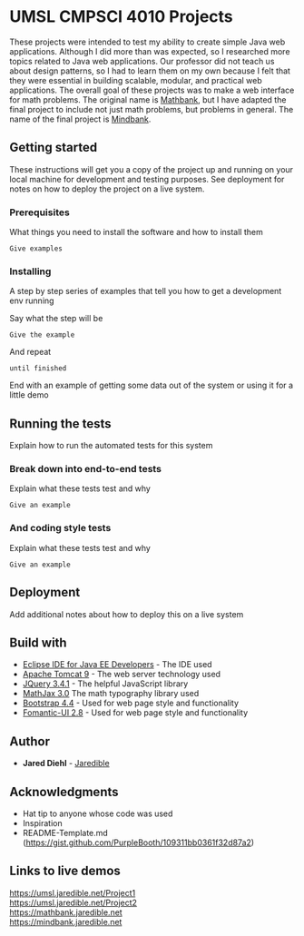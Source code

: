 # UMSL CMPSCI 4010 Projects

These projects were intended to test my ability to create simple Java web applications. Although I did more than was expected, so I researched more topics related to Java web applications. Our professor did not teach us about design patterns, so I had to learn them on my own because I felt that they were essential in building scalable, modular, and practical web applications. The overall goal of these projects was to make a web interface for math problems. The original name is [Mathbank](https://mathbank.jaredible.net), but I have adapted the final project to include not just math problems, but problems in general. The name of the final project is [Mindbank](https://mindbank.jaredible.net).

## Getting started

These instructions will get you a copy of the project up and running on your local machine for development and testing purposes. See deployment for notes on how to deploy the project on a live system.

### Prerequisites

What things you need to install the software and how to install them

```
Give examples
```

### Installing

A step by step series of examples that tell you how to get a development env running

Say what the step will be

```
Give the example
```

And repeat

```
until finished
```

End with an example of getting some data out of the system or using it for a little demo

## Running the tests

Explain how to run the automated tests for this system

### Break down into end-to-end tests

Explain what these tests test and why

```
Give an example
```

### And coding style tests

Explain what these tests test and why

```
Give an example
```

## Deployment

Add additional notes about how to deploy this on a live system

## Build with

* [Eclipse IDE for Java EE Developers](https://www.eclipse.org/downloads/packages/release/2019-09/r/eclipse-ide-enterprise-java-developers) - The IDE used
* [Apache Tomcat 9](http://tomcat.apache.org/) - The web server technology used
* [JQuery 3.4.1](https://jquery.com/) - The helpful JavaScript library
* [MathJax 3.0](https://www.mathjax.org/) The math typography library used
* [Bootstrap 4.4](https://getbootstrap.com/docs/4.0/getting-started/introduction/) - Used for web page style and functionality
* [Fomantic-UI 2.8](https://fomantic-ui.com/introduction/new.html#/twoeight) - Used for web page style and functionality

## Author

* **Jared Diehl** - [Jaredible](https://github.com/Jaredible)

## Acknowledgments

* Hat tip to anyone whose code was used
* Inspiration
* README-Template.md (https://gist.github.com/PurpleBooth/109311bb0361f32d87a2)

## Links to live demos
https://umsl.jaredible.net/Project1
<br>
https://umsl.jaredible.net/Project2
<br>
https://mathbank.jaredible.net
<br>
https://mindbank.jaredible.net
